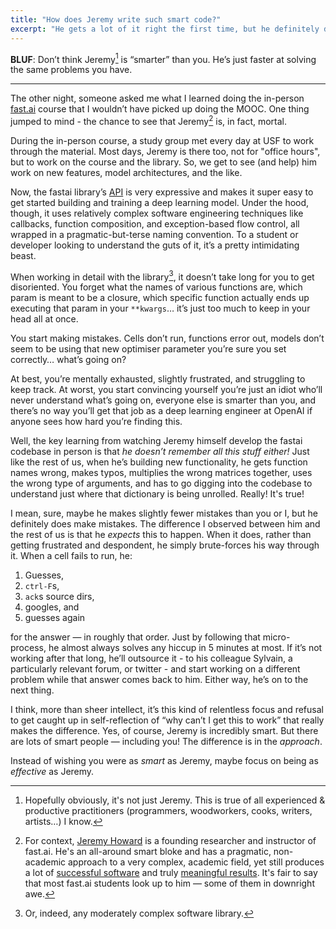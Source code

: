 ```yaml
---
title: "How does Jeremy write such smart code?"
excerpt: "He gets a lot of it right the first time, but he definitely doesn't know everything off the top of his head — he’s just faster at solving problems."
---
```


**BLUF**: Don’t think Jeremy[^0] is “smarter” than you. He’s just faster at solving the same problems you have.

---

[^0]: Hopefully obviously, it's not just Jeremy. This is true of all experienced & productive practitioners (programmers, woodworkers, cooks, writers, artists…) I know.

The other night, someone asked me what I learned doing the in-person [fast.ai](https://course.fast.ai) course that I wouldn’t have picked up doing the MOOC. One thing jumped to mind - the chance to see that Jeremy[^1] is, in fact, mortal.

[^1]: For context, [Jeremy Howard](https://www.fast.ai/about/#jeremy) is a founding researcher and instructor of fast.ai. He's an all-around smart bloke and has a pragmatic, non-academic approach to a very complex, academic field, yet still produces a lot of [successful software](https://github.com/fastai/fastai) and truly [meaningful results](http://nlp.fast.ai/classification/2018/05/15/introducting-ulmfit.html). It's fair to say that most fast.ai students look up to him — some of them in downright awe.

During the in-person course, a study group met every day at USF to work through the material. Most days, Jeremy is there too, not for "office hours", but to work on the course and the library. So, we get to see (and help) him work on new features, model architectures, and the like.

Now, the fastai library’s [API](https://docs.fast.ai/tutorials.html) is very expressive and makes it super easy to get started building and training a deep learning model. Under the hood, though, it uses relatively complex software engineering techniques like callbacks, function composition, and exception-based flow control, all wrapped in a pragmatic-but-terse naming convention. To a student or developer looking to understand the guts of it, it’s a pretty intimidating beast.

When working in detail with the library[^2], it doesn’t take long for you to get disoriented. You forget what the names of various functions are, which param is meant to be a closure, which specific function actually ends up executing that param in your `**kwargs`… it’s just too much to keep in your head all at once.

[^2]: Or, indeed, any moderately complex software library.

You start making mistakes. Cells don’t run, functions error out, models don’t seem to be using that new optimiser parameter you’re sure you set correctly… what’s going on?

At best, you’re mentally exhausted, slightly frustrated, and struggling to keep track. At worst, you start convincing yourself you’re just an idiot who’ll never understand what’s going on, everyone else is smarter than you, and there’s no way you’ll get that job as a deep learning engineer at OpenAI if anyone sees how hard you’re finding this.

Well, the key learning from watching Jeremy himself develop the fastai codebase in person is that *he doesn’t remember all this stuff either!* Just like the rest of us, when he’s building new functionality, he gets function names wrong, makes typos, multiplies the wrong matrices together, uses the wrong type of arguments, and has to go digging into the codebase to understand just where that dictionary is being unrolled. Really! It's true!

I mean, sure, maybe he makes slightly fewer mistakes than you or I, but he definitely does make mistakes. The difference I observed between him and the rest of us is that he *expects* this to happen. When it does, rather than getting frustrated and despondent, he simply brute-forces his way through it. When a cell fails to run, he:

1. Guesses, 
2. `ctrl-F`s, 
3. `ack`s source dirs, 
4. googles, and 
5. guesses again 

for the answer — in roughly that order. Just by following that micro-process, he almost always solves any hiccup in 5 minutes at most. If it’s not working after that long, he’ll outsource it - to his colleague Sylvain, a particularly relevant forum, or twitter - and start working on a different problem while that answer comes back to him. Either way, he’s on to the next thing. 

I think, more than sheer intellect, it’s this kind of relentless focus and refusal to get caught up in self-reflection of “why can’t I get this to work” that really makes the difference. Yes, of course, Jeremy is incredibly smart. But there are lots of smart people — including you! The difference is in the *approach*.

Instead of wishing you were as *smart* as Jeremy, maybe focus on being as *effective* as Jeremy.